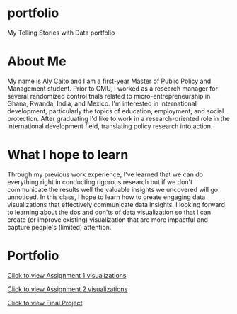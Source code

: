 # portfolio
My Telling Stories with Data portfolio

# About Me

My name is Aly Caito and I am a first-year Master of Public Policy and Management student. Prior to CMU, I worked as a research manager for several randomized control trials related to micro-entrepreneurship in Ghana, Rwanda, India, and Mexico. I'm interested in international development, particularly the topics of education, employment, and social protection. After graduating I'd like to work in a research-oriented role in the international development field, translating policy research into action. 

# What I hope to learn

Through my previous work experience, I've learned that we can do everything right in conducting rigorous research but if we don't communicate the results well the valuable insights we uncovered will go unnoticed. In this class, I hope to learn how to create engaging data visualizations that effectively communicate data insights. I looking forward to learning about the dos and don'ts of data visualization so that I can create (or improve existing) visualization that are more impactful and capture people's (limited) attention.

# Portfolio

[Click to view Assignment 1 visualizations](https://alycaito.github.io/portfolio/dataviz2)

[Click to view Assignment 2 visualizations](https://alycaito.github.io/portfolio/Assignment2)

[Click to view Final Project](https://alycaito.github.io/portfolio/finalproject)

